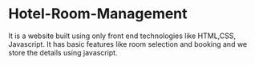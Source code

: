 # Hotel-Room-Management
It is a website built using only front end technologies like HTML,CSS, Javascript. It has basic features like room selection and booking and we store the details using javascript.
